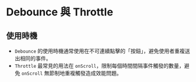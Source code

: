 # Debounce 與 Throttle

## 使用時機

- `Debounce` 的使用時機通常使用在不可連續點擊的「按鈕」，避免使用者重複送出相同的事件。
- `Throttle` 最常見的用法在 `onScroll`，限制每個時間間隔事件觸發的數量，避免 `onScroll` 無節制地重複觸發造成效能問題。
